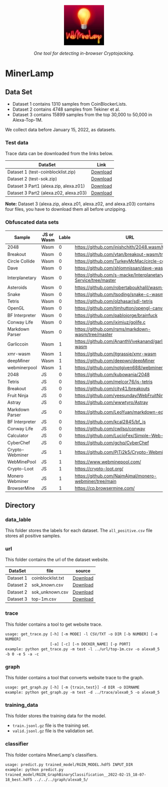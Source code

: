 <div align="center">
 <img src="res/WebMinerLamp.jpg">
</div>
<p align="center">
  <i>One tool for detecting in-browser Cryptojacking.</i>
</p>


# MinerLamp

## Data Set

- Dataset 1 contains 1310 samples from CoinBlockerLists.
- Dataset 2 contains 4748 samples from Tekiner et al.
- Dataset 3 contains 15899 samples from the top 30,000 to 50,000 in Alexa-Top-1M.

We collect data before January 15, 2022, as datasets.

### Test data

Trace data can be downloaded from the links below.

| DataSet | Link  |
|  ----  | ----  |
| Dataset 1 (test-coinblocklist.zip)|  [Download](https://drive.google.com/drive/folders/1BU3o1ZJOv2CQZDxFkRh9wwztaSHePxBT?usp=sharing) |
| Dataset 2 (test-sok.zip)|  [Download](https://drive.google.com/drive/folders/1BU3o1ZJOv2CQZDxFkRh9wwztaSHePxBT?usp=sharing) |
| Dataset 3 Part1 (alexa.zip, alexa.z01) |  [Download](https://drive.google.com/drive/folders/1BU3o1ZJOv2CQZDxFkRh9wwztaSHePxBT?usp=sharing) |
| Dataset 3 Part2 (alexa.z02, alexa.z03) |  [Download](https://drive.google.com/drive/folders/10z3wdew4ls776NOWf2Lp_wWBK6qqWEMA?usp=sharing) |

**Note:** Dataset 3 (alexa.zip, alexa.z01, alexa.z02, and alexa.z03) contains four files, you have to download them all before unzipping.

### Obfuscated data sets


| Sample          | JS or Wasm | Lable | URL                                                                  | 
|-----------------|------------|-------|----------------------------------------------------------------------|
| 2048            | Wasm       | 0     | https://github.com/inishchith/2048.wasm/tree/main                    |
| Breakout        | Wasm       | 0     | https://github.com/vtan/breakout-wasm/tree/main                      |
| Circle Collide  | Wasm       | 0     | https://github.com/TurkeyMcMac/circle-collide                        |
| Dave            | Wasm       | 0     | https://github.com/shlomnissan/dave-wasm                             |
| Interplanetary  | Wasm       | 0     | https://github.com/s-macke/Interplanetary-Postal-Service/tree/master |
| Asteroids       | Wasm       | 0     | https://github.com/robertaboukhalil/wasm-asteroids                   |
| Snake           | Wasm       | 0     | https://github.com/tsoding/snake-c-wasm                              |
| Tetris          | Wasm       | 0     | https://github.com/olzhasar/sdl-tetris                               |
| OpenGL          | Wasm       | 0     | https://github.com/timhutton/opengl-canvas-wasm                      |
| BF Interpreter  | Wasm       | 0     | https://github.com/pablojorge/brainfuck                              |
| Conway Life     | Wasm       | 0     | https://github.com/iximiuz/golife.c                                  |
| Markdown Parser | Wasm       | 0     | https://github.com/rsms/markdown-wasm/tree/master                    |
| Garliccoin      | Wasm       | 1     | https://github.com/AnanthVivekanand/garlicoinhash-wasm               |
| xmr-wasm        | Wasm       | 1     | https://github.com/jtgrassie/xmr-wasm                                |
| deepMiner       | Wasm       | 1     | https://github.com/deepwn/deepMiner                                  |
| webminerpool    | Wasm       | 1     | https://github.com/notgiven688/webminerpool                          |
| 2048            | JS         | 0     | https://github.com/kubowania/2048                                    |
| Tetris          | JS         | 0     | https://github.com/melcor76/js-tetris                                |
| Breakout        | JS         | 0     | https://github.com/city41/breakouts                                  |
| Fruit Ninja     | JS         | 0     | https://github.com/yeesunday/WebFruitNinja                           |
| Astray          | JS         | 0     | https://github.com/wwwtyro/Astray                                    |
| Markdown Parser | JS         | 0     | https://github.com/LeoYuan/markdown-editor                           |
| BF Interpreter  | JS         | 0     | https://github.com/kcal2845/bf_js                                    |
| Conway Life     | JS         | 0     | https://github.com/cwilso/conway                                     |
| Calculator      | JS         | 0     | https://github.com/LucioFex/Simple-Web-Calculator                    |
| CyberChef       | JS         | 0     | https://github.com/gchq/CyberChef                                    |
| Crypto-Webminer | JS         | 1     | https://github.com/PiTi2k5/Crypto-Webminer                           |
| WebMinePool     | JS         | 1     | https://www.webminepool.com/                                         |
| Crypto-Loot     | JS         | 1     | https://crypto-loot.org/                                             |
| Monero Webminer | JS         | 1     | https://github.com/NajmAjmal/monero-webminer/tree/main               |
| BrowserMine     | JS         | 1     | https://cp.browsermine.com/                                          |


## Directory

### data_lable

This folder stores the labels for each dataset. The `all_positive.csv` file stores all positive samples.

### url
This folder contains the url of the dataset website.

| DataSet |  file   | source  |
|  ----  |  ----  | ----  |
| Dataset 1 | coinblocklist.txt  | [Download](https://zerodot1.gitlab.io/CoinBlockerLists/list_browser.txt) |
| Dataset 2 | sok_known.csv  | [Download](https://raw.githubusercontent.com/sokcryptojacking/SoK/main/PublicWWW%20Dataset/known_service_provider_domain_list.csv) |
| Dataset 2 | sok_unknown.csv | [Download](https://raw.githubusercontent.com/sokcryptojacking/SoK/main/PublicWWW%20Dataset/unknown_service_provider_domain_list.csv) |
| Dataset 3 | top-1m.csv | [Download](http://s3.amazonaws.com/alexa-static/top-1m.csv.zip) |


### trace
This folder contains a tool to get website trace.

```shell script
usage: get_trace.py [-h] [-m MODE] -l CSV/TXT -o DIR [-b NUMBER] [-e NUMBER]
                    [-a] [-c] [-n DOCKER_NAME] [-p PORT]
example: python get_trace.py -m test -l ../url/top-1m.csv -o alexa0_5 -b 0 -e 5 -a -c
```

### graph
This folder contains a tool that converts website trace to the graph.

```shell script
usage: get_graph.py [-h] [-m {train,test}] -d DIR -o DIRNAME
example: python get_graph.py -m test -d ../trace/alexa0_5 -o alexa0_5
```

### training_data
This folder stores the training data for the model.

- `train.jsonl.gz` file is the training set.
- `valid.jsonl.gz` file is the validation set.

### classifier
This folder contains MinerLamp's classifiers.

```shell script
usage: predict.py trained_model/RGIN_MODEL.hdf5 INPUT_DIR
example: python predict.py trained_model/RGIN_GraphBinaryClassification__2022-02-15_18-07-18_best.hdf5 ../../../graph/alexa0_5/
```

